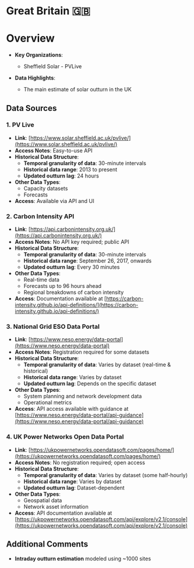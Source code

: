 # Great Britain 🇬🇧

# Overview

- **Key Organizations**:  
  - Sheffield Solar - PVLive  

- **Data Highlights**:  
  - The main estimate of solar outturn in the UK  

## Data Sources

### 1. **PV Live**  
- **Link**: [https://www.solar.sheffield.ac.uk/pvlive/](https://www.solar.sheffield.ac.uk/pvlive/)  
- **Access Notes**: Easy-to-use API  
- **Historical Data Structure**:  
  - **Temporal granularity of data**: 30-minute intervals  
  - **Historical data range**: 2013 to present  
  - **Updated outturn lag**: 24 hours  
- **Other Data Types**:  
  - Capacity datasets  
  - Forecasts  
- **Access**: Available via API and UI  

### 2. **Carbon Intensity API**  
- **Link**: [https://api.carbonintensity.org.uk/](https://api.carbonintensity.org.uk/)  
- **Access Notes**: No API key required; public API  
- **Historical Data Structure**:  
  - **Temporal granularity of data**: 30-minute intervals  
  - **Historical data range**: September 26, 2017, onwards  
  - **Updated outturn lag**: Every 30 minutes  
- **Other Data Types**:  
  - Real-time data  
  - Forecasts up to 96 hours ahead  
  - Regional breakdowns of carbon intensity  
- **Access**: Documentation available at [https://carbon-intensity.github.io/api-definitions/](https://carbon-intensity.github.io/api-definitions/)  

### 3. **National Grid ESO Data Portal**  
- **Link**: [https://www.neso.energy/data-portal](https://www.neso.energy/data-portal)  
- **Access Notes**: Registration required for some datasets  
- **Historical Data Structure**:  
  - **Temporal granularity of data**: Varies by dataset (real-time & historical)  
  - **Historical data range**: Varies by dataset  
  - **Updated outturn lag**: Depends on the specific dataset  
- **Other Data Types**:  
  - System planning and network development data  
  - Operational metrics  
- **Access**: API access available with guidance at [https://www.neso.energy/data-portal/api-guidance](https://www.neso.energy/data-portal/api-guidance)  

### 4. **UK Power Networks Open Data Portal**  
- **Link**: [https://ukpowernetworks.opendatasoft.com/pages/home/](https://ukpowernetworks.opendatasoft.com/pages/home/)  
- **Access Notes**: No registration required; open access  
- **Historical Data Structure**:  
  - **Temporal granularity of data**: Varies by dataset (some half-hourly)  
  - **Historical data range**: Varies by dataset  
  - **Updated outturn lag**: Dataset-dependent  
- **Other Data Types**:  
  - Geospatial data  
  - Network asset information  
- **Access**: API documentation available at [https://ukpowernetworks.opendatasoft.com/api/explore/v2.1/console](https://ukpowernetworks.opendatasoft.com/api/explore/v2.1/console)  

## Additional Comments  

- **Intraday outturn estimation** modeled using ~1000 sites  
